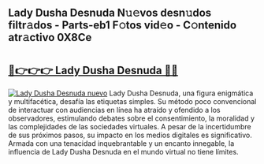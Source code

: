 ## Lady Dusha Desnuda N𝚞𝚎vos desn𝚞dos filtr𝚊dos - Parts-eb1 F𝚘tos vid𝚎o - C𝚘ntenido atr𝚊ctivo 0X8Ce

# <h2><a href="http://mb3463e.tromn.icu/?c=Lady+Dusha+Desnuda">🔗👉👉👉 Lady Dusha Desnuda 🔗🔗</a></h2>

[![Lady Dusha Desnuda nuevo](https://i.imgur.com/pEAQMta.gif)](http://mb3463e.tromn.icu/?c=Lady+Dusha+Desnuda)
Lady Dusha Desnuda, una figura enigmática y multifacética, desafía las etiquetas simples. Su método poco convencional de interactuar con audiencias en línea ha atraído y ofendido a los observadores, estimulando debates sobre el consentimiento, la moralidad y las complejidades de las sociedades virtuales. A pesar de la incertidumbre de sus próximos pasos, su impacto en los medios digitales es significativo. Armada con una tenacidad inquebrantable y un encanto innegable, la influencia de Lady Dusha Desnuda en el mundo virtual no tiene límites.
